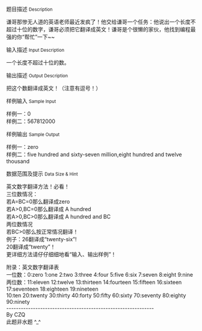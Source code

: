 <div class="panel panel-default">
<div class="area-title">
<span>
题目描述
<small>Description</small>
</span></div>
<div class="panel-body">

<p>谦哥那惨无人道的英语老师最近发疯了！他交给谦哥一个任务：他说出一个长度不超过十位的数字，谦哥必须把它翻译成英文！谦哥是个很懒的家伙，他找到编程最强的你“帮忙”一下~~</p>

</div>
</div>

<div class="panel panel-default">
<div class="area-title">
<span>
输入描述
<small>Input Description</small>
</span></div>
<div class="panel-body">
<p>一个长度不超过十位的数。</p>

</div>
</div>
<div  class="panel panel-default">
<div class="area-title">
<span>
输出描述
<small>Output Description</small>
</span></div>
<div class="panel-body">

<p>把这个数翻译成英文！（注意有逗号！）</p>

</div>
</div>


<div class="panel panel-default">
<div class="area-title">
<span>
样例输入
<small>Sample Input</small>
</span></div>
<div class="panel-body">
<p>样例一：0<br>样例二：567812000</p>

</div>
</div>

<div class="panel panel-default">
<div class="area-title">
<span>
样例输出
<small>Sample Output</small>
</span></div>
<div class="panel-body">
<p>样例一：zero<br>样例二：five hundred and sixty-seven million,eight hundred and twelve thousand</p>

</div>
</div>

<div class="panel panel-default">
<div class="area-title">
<span>
数据范围及提示
<small>Data Size & Hint</small>
</span></div>
<div class="panel-body">
<p>英文数字翻译方法！必看！<br>三位数情况：<br>若A=BC=0那么翻译成zero<br>若A&gt;0,BC=0那么翻译成 A hundred<br>若A&gt;0,BC&gt;0那么翻译成 A hundred and BC<br>两位数情况<br>若BC&gt;0那么按正常情况翻译！<br>例子：26翻译成“twenty-six”!<br>20翻译成“twenty”！<br>更详细方法请仔仔细细地看“输入、输出样例”！</p>
<p>附录：英文数字翻译表<br>一位数：0:zero 1:one 2:two 3:three 4:four 5:five 6:six 7:seven 8:eight 9:nine <br>两位数：11:eleven 12:twelve 13:thirteen 14:fourteen 15:fifteen 16:sixteen 17:seventeen 18:eighteen 19:nineteen <br>10:ten 20:twenty 30:thirty 40:forty 50:fifty 60:sixty 70:seventy 80:eighty 90:ninety<br>------------------------------------------------------------- <br>By CZQ<br>此题非水题 ^_^</p>
</div>
</div>